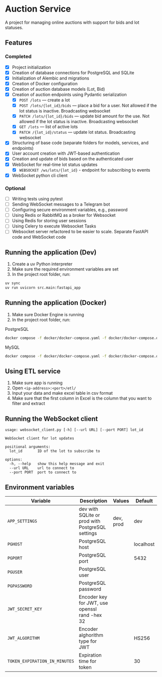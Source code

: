 # Auction Service

A project for managing online auctions with support for bids and lot statuses.

## Features

### Completed
- [x] Project initialization
- [x] Creation of database connections for PostgreSQL and SQLite
- [x] Initialization of Alembic and migrations
- [x] Creation of Docker configuration
- [x] Creation of auction database models (Lot, Bid)
- [x] Creation of auction endpoints using Pydantic serialization
  - [x] `POST /lots` — create a lot
  - [x] `POST /lots/{lot_id}/bids` — place a bid for a user. Not allowed if the lot status is inactive. Broadcasting websocket
  - [x] `PATCH /lots/{lot_id}/bids` — update bid amount for the use. Not allowed if the lot status is inactive. Broadcasting websocket
  - [x] `GET /lots` — list of active lots
  - [x] `PATCH /{lot_id}/status` — update lot status. Broadcasting websocket
- [x] Structuring of base code (separate folders for models, services, and endpoints)
- [x] User account creation with JWT-based authentication
- [x] Creation and update of bids based on the authenticated user
- [x] WebSocket for real-time lot status updates
  - [x] `WEBSOCKET /ws/lots/{lot_id}` - endpoint for subscribing to events
- [x] WebSocket python cli client

### Optional
- [ ] Writing tests using pytest
- [ ] Sending WebSocket messages to a Telegram bot
- [ ] Configuring secure environment variables, e.g., password
- [ ] Using Redis or RabbitMQ as a broker for Websocket
- [ ] Using Redis for storing user sessions
- [ ] Using Celery to execute Websocket Tasks
- [ ] Websocket server refactored to be easier to scale. Separate FastAPI code and WebSocket code

## Running the application (Dev)

1. Create a uv Python interpreter
2. Make sure the required environment variables are set
3. In the project root folder, run:

```bash
uv sync
uv run uvicorn src.main:fastapi_app
```

## Running the application (Docker)

1. Make sure Docker Engine is running
2. In the project root folder, run:

PostgreSQL
```bash
docker compose -f docker/docker-compose.yaml -f docker/docker-compose.override-postgres.yml up
```

MySQL
```bash
docker compose -f docker/docker-compose.yaml -f docker/docker-compose.override-mysql.yml up
```

## Using ETL service

1. Make sure app is running
2. Open `<ip-address>:<port>/etl/`
3. Input your data and make excel table in csv format
4. Make sure that the first column in Excel is the column that you want to filter and extract

## Running the WebSocket client

```console
usage: websocket_client.py [-h] [--url URL] [--port PORT] lot_id

WebSocket client for lot updates

positional arguments:
  lot_id       ID of the lot to subscribe to

options:
  -h, --help   show this help message and exit
  --url URL    url to connect to
  --port PORT  port to connect to
```

## Environment variables

| Variable                      | Description                                      | Values    | Default   |
|-------------------------------|--------------------------------------------------|-----------|-----------|
| `APP_SETTINGS`                | dev with SQLite or prod with PostgreSQL settings | dev, prod | dev       |
| `PGHOST`                      | PostgreSQL host                                  |           | localhost |
| `PGPORT`                      | PostgreSQL port                                  |           | 5432      |
| `PGUSER`                      | PostgreSQL user                                  |           |           |
| `PGPASSWORD`                  | PostgreSQL password                              |           |           |
| `JWT_SECRET_KEY`              | Encoder key for JWT, use openssl rand -hex 32    |           |           |
| `JWT_ALGORITHM`               | Encoder alghorithm type for JWT                  |           | HS256     |
| `TOKEN_EXPIRATION_IN_MINUTES` | Expiration time for token                        |           | 30        |
